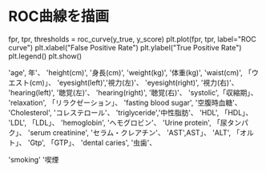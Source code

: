 # ROC曲線を描画
fpr, tpr, thresholds = roc_curve(y_true, y_score)
plt.plot(fpr, tpr, label="ROC curve")
plt.xlabel("False Positive Rate")
plt.ylabel("True Positive Rate")
plt.legend()
plt.show()

'age', 年'、
'height(cm)', '身長(cm)',
'weight(kg)', '体重(kg)',
'waist(cm)', 「ウエスト(cm)」、
'eyesight(left)','視力(左)'、
'eyesight(right)', '視力(右)'、
'hearing(left)', '聴覚(左)'、
'hearing(right)', '聴覚(右)'、
'systolic',「収縮期」、
'relaxation', 「リラクゼーション」、
'fasting blood sugar', '空腹時血糖'、
'Cholesterol', 'コレステロール'、
'triglyceride','中性脂肪'、
'HDL', 「HDL」、
'LDL', 「LDL」、
'hemoglobin', 'ヘモグロビン'、
'Urine protein', 「尿タンパク」、
'serum creatinine', 'セラム・クレアチン'、
'AST',AST」、
'ALT', 「オルト」、
'Gtp', 「GTP」、
'dental caries', '虫歯'、

'smoking' '喫煙
